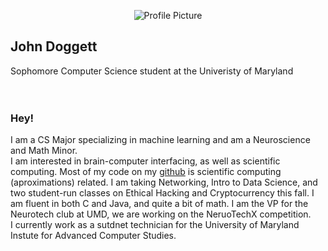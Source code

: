 <p align="center">

  <img src="https://avatars.githubusercontent.com/u/58831893?v=4" alt="Profile Picture">

</p>

## John Doggett
Sophomore Computer Science student at the Univeristy of Maryland
<br />
<br />
<br />



### Hey!
I am a CS Major specializing in machine learning and am a Neuroscience and Math Minor. <br>
I am interested in brain-computer interfacing, as well as scientific computing. Most of my code on my [github](https://github.com/John-Doggett) is scientific computing (aproximations) related. I am taking Networking, Intro to Data Science, and two student-run classes on Ethical Hacking and Cryptocurrency this fall. I am fluent in both C and Java, and quite a bit of math. I am the VP for the Neurotech club at UMD, we are working on the NeruoTechX competition.
<br>
I currently work as a sutdnet technician for the University of Maryland Instute for Advanced Computer Studies.
